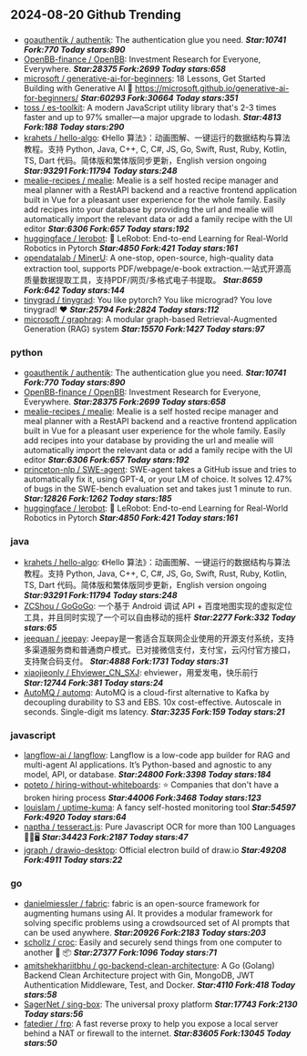 ## 2024-08-20 Github Trending

### 
* [goauthentik / authentik](https://github.com/goauthentik/authentik): The authentication glue you need. ***Star:10741 Fork:770 Today stars:890***
* [OpenBB-finance / OpenBB](https://github.com/OpenBB-finance/OpenBB): Investment Research for Everyone, Everywhere. ***Star:28375 Fork:2699 Today stars:658***
* [microsoft / generative-ai-for-beginners](https://github.com/microsoft/generative-ai-for-beginners): 18 Lessons, Get Started Building with Generative AI 🔗 https://microsoft.github.io/generative-ai-for-beginners/ ***Star:60293 Fork:30664 Today stars:351***
* [toss / es-toolkit](https://github.com/toss/es-toolkit): A modern JavaScript utility library that's 2-3 times faster and up to 97% smaller—a major upgrade to lodash. ***Star:4813 Fork:188 Today stars:290***
* [krahets / hello-algo](https://github.com/krahets/hello-algo): 《Hello 算法》：动画图解、一键运行的数据结构与算法教程。支持 Python, Java, C++, C, C#, JS, Go, Swift, Rust, Ruby, Kotlin, TS, Dart 代码。简体版和繁体版同步更新，English version ongoing ***Star:93291 Fork:11794 Today stars:248***
* [mealie-recipes / mealie](https://github.com/mealie-recipes/mealie): Mealie is a self hosted recipe manager and meal planner with a RestAPI backend and a reactive frontend application built in Vue for a pleasant user experience for the whole family. Easily add recipes into your database by providing the url and mealie will automatically import the relevant data or add a family recipe with the UI editor ***Star:6306 Fork:657 Today stars:192***
* [huggingface / lerobot](https://github.com/huggingface/lerobot): 🤗 LeRobot: End-to-end Learning for Real-World Robotics in Pytorch ***Star:4850 Fork:421 Today stars:161***
* [opendatalab / MinerU](https://github.com/opendatalab/MinerU): A one-stop, open-source, high-quality data extraction tool, supports PDF/webpage/e-book extraction.一站式开源高质量数据提取工具，支持PDF/网页/多格式电子书提取。 ***Star:8659 Fork:642 Today stars:144***
* [tinygrad / tinygrad](https://github.com/tinygrad/tinygrad): You like pytorch? You like micrograd? You love tinygrad! ❤️ ***Star:25794 Fork:2824 Today stars:112***
* [microsoft / graphrag](https://github.com/microsoft/graphrag): A modular graph-based Retrieval-Augmented Generation (RAG) system ***Star:15570 Fork:1427 Today stars:97***

### python
* [goauthentik / authentik](https://github.com/goauthentik/authentik): The authentication glue you need. ***Star:10741 Fork:770 Today stars:890***
* [OpenBB-finance / OpenBB](https://github.com/OpenBB-finance/OpenBB): Investment Research for Everyone, Everywhere. ***Star:28375 Fork:2699 Today stars:658***
* [mealie-recipes / mealie](https://github.com/mealie-recipes/mealie): Mealie is a self hosted recipe manager and meal planner with a RestAPI backend and a reactive frontend application built in Vue for a pleasant user experience for the whole family. Easily add recipes into your database by providing the url and mealie will automatically import the relevant data or add a family recipe with the UI editor ***Star:6306 Fork:657 Today stars:192***
* [princeton-nlp / SWE-agent](https://github.com/princeton-nlp/SWE-agent): SWE-agent takes a GitHub issue and tries to automatically fix it, using GPT-4, or your LM of choice. It solves 12.47% of bugs in the SWE-bench evaluation set and takes just 1 minute to run. ***Star:12826 Fork:1262 Today stars:185***
* [huggingface / lerobot](https://github.com/huggingface/lerobot): 🤗 LeRobot: End-to-end Learning for Real-World Robotics in Pytorch ***Star:4850 Fork:421 Today stars:161***

### java
* [krahets / hello-algo](https://github.com/krahets/hello-algo): 《Hello 算法》：动画图解、一键运行的数据结构与算法教程。支持 Python, Java, C++, C, C#, JS, Go, Swift, Rust, Ruby, Kotlin, TS, Dart 代码。简体版和繁体版同步更新，English version ongoing ***Star:93291 Fork:11794 Today stars:248***
* [ZCShou / GoGoGo](https://github.com/ZCShou/GoGoGo): 一个基于 Android 调试 API + 百度地图实现的虚拟定位工具，并且同时实现了一个可以自由移动的摇杆 ***Star:2277 Fork:332 Today stars:65***
* [jeequan / jeepay](https://github.com/jeequan/jeepay): Jeepay是一套适合互联网企业使用的开源支付系统，支持多渠道服务商和普通商户模式。已对接微信支付，支付宝，云闪付官方接口，支持聚合码支付。 ***Star:4888 Fork:1731 Today stars:31***
* [xiaojieonly / Ehviewer_CN_SXJ](https://github.com/xiaojieonly/Ehviewer_CN_SXJ): ehviewer，用爱发电，快乐前行 ***Star:12744 Fork:381 Today stars:24***
* [AutoMQ / automq](https://github.com/AutoMQ/automq): AutoMQ is a cloud-first alternative to Kafka by decoupling durability to S3 and EBS. 10x cost-effective. Autoscale in seconds. Single-digit ms latency. ***Star:3235 Fork:159 Today stars:21***

### javascript
* [langflow-ai / langflow](https://github.com/langflow-ai/langflow): Langflow is a low-code app builder for RAG and multi-agent AI applications. It’s Python-based and agnostic to any model, API, or database. ***Star:24800 Fork:3398 Today stars:184***
* [poteto / hiring-without-whiteboards](https://github.com/poteto/hiring-without-whiteboards): ⭐️ Companies that don't have a broken hiring process ***Star:44006 Fork:3468 Today stars:123***
* [louislam / uptime-kuma](https://github.com/louislam/uptime-kuma): A fancy self-hosted monitoring tool ***Star:54597 Fork:4920 Today stars:64***
* [naptha / tesseract.js](https://github.com/naptha/tesseract.js): Pure Javascript OCR for more than 100 Languages 📖🎉🖥 ***Star:34423 Fork:2187 Today stars:47***
* [jgraph / drawio-desktop](https://github.com/jgraph/drawio-desktop): Official electron build of draw.io ***Star:49208 Fork:4911 Today stars:22***

### go
* [danielmiessler / fabric](https://github.com/danielmiessler/fabric): fabric is an open-source framework for augmenting humans using AI. It provides a modular framework for solving specific problems using a crowdsourced set of AI prompts that can be used anywhere. ***Star:20926 Fork:2183 Today stars:203***
* [schollz / croc](https://github.com/schollz/croc): Easily and securely send things from one computer to another 🐊 📦 ***Star:27377 Fork:1096 Today stars:71***
* [amitshekhariitbhu / go-backend-clean-architecture](https://github.com/amitshekhariitbhu/go-backend-clean-architecture): A Go (Golang) Backend Clean Architecture project with Gin, MongoDB, JWT Authentication Middleware, Test, and Docker. ***Star:4110 Fork:418 Today stars:58***
* [SagerNet / sing-box](https://github.com/SagerNet/sing-box): The universal proxy platform ***Star:17743 Fork:2130 Today stars:56***
* [fatedier / frp](https://github.com/fatedier/frp): A fast reverse proxy to help you expose a local server behind a NAT or firewall to the internet. ***Star:83605 Fork:13045 Today stars:50***
